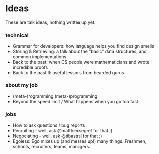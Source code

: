 # Ideas
These are talk ideas, nothing written up yet.

### technical
* Grammar for developers: how language helps you find design smells
* Storing & Retrieving: a talk about the "basic" data structures, and common implementations
* Back to the past: when CS people were mathematicians and wrote incredible proofs
* Back to the past II: useful lessons from bearded gurus

### about my job
* (meta-)rogramming (meta-)programming
* Beyond the speed limit / What happens when you go too fast

### jobs
* How to ask questions / bug reports
* Recruiting - well, ask @matthieusegret for that ;)
* Negociating - well, ask @tibastral for that ;)
* Egoless: Ego mixes up (and messes up!) many things. Freshmen, schools, recruiters, teams, managers...
